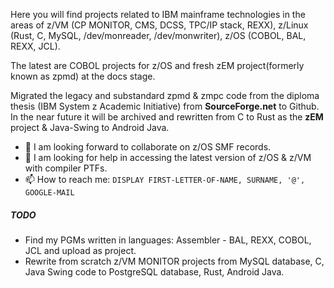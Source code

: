 Here you will find projects related to IBM mainframe technologies in the areas of z/VM (CP MONITOR, CMS, DCSS, TPC/IP stack, REXX), z/Linux (Rust, C, MySQL, /dev/monreader, /dev/monwriter), z/OS (COBOL, BAL, REXX, JCL).

The latest are COBOL projects for z/OS and fresh zEM project(formerly known as zpmd) at the docs stage.

Migrated the legacy and substandard zpmd & zmpc code from the diploma thesis (IBM System z Academic Initiative) from **SourceForge.net** to Github. In the near future it will be archived and rewritten from C to Rust as the **zEM** project & Java-Swing to Android Java.

- 👯 I am looking forward to collaborate on z/OS SMF records.
- 🤔 I am looking for help in accessing the latest version of z/OS & z/VM with compiler PTFs.
- 📫 How to reach me: `DISPLAY FIRST-LETTER-OF-NAME, SURNAME, '@', GOOGLE-MAIL`
##### TODO
* Find my PGMs written in languages: Assembler - BAL, REXX, COBOL, JCL and upload as project.
* Rewrite from scratch z/VM MONITOR projects from MySQL database, C, Java Swing code to PostgreSQL database, Rust, Android Java.
<!--
**pak-center/pak-center** is a ✨ _special_ ✨ repository because its `README.md` (this file) appears on your GitHub profile.

Here are some ideas to get you started:

- 🔭 I’m currently working on ...
- 🌱 I’m currently learning ...
- 👯 I’m looking to collaborate on ...
- 🤔 I’m looking for help with ...
- 💬 Ask me about ...
- 📫 How to reach me: ...
- 😄 Pronouns: ...
- ⚡ Fun fact: ...
-->

